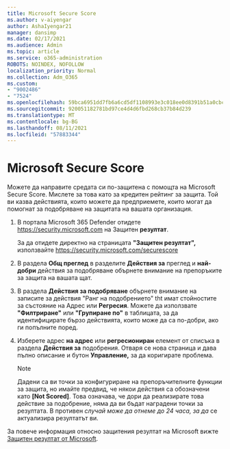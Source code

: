 ```yaml
---
title: Microsoft Secure Score
ms.author: v-aiyengar
author: AshaIyengar21
manager: dansimp
ms.date: 02/17/2021
ms.audience: Admin
ms.topic: article
ms.service: o365-administration
ROBOTS: NOINDEX, NOFOLLOW
localization_priority: Normal
ms.collection: Adm_O365
ms.custom:
- "9002486"
- "7524"
ms.openlocfilehash: 59bca6951dd7fb6a6cd5df1108993e3c018ee0d8391b51a0cbcaf3a61fc45a55
ms.sourcegitcommit: 920051182781bd97ce4d4d6fbd268cb37b84d239
ms.translationtype: MT
ms.contentlocale: bg-BG
ms.lasthandoff: 08/11/2021
ms.locfileid: "57883344"
---
```

# <a name="microsoft-secure-score"></a>Microsoft Secure Score

Можете да направите средата си по-защитена с помощта на Microsoft Secure Score. Мислете за това като за кредитен рейтинг за защита. Той ви казва действията, които можете да предприемете, които могат да помогнат за подобряване на защитата на вашата организация.

1. В портала Microsoft 365 Defender отидете <https://security.microsoft.com> на Защитен **резултат**.

   За да отидете директно на страницата **"Защитен резултат",** използвайте <https://security.microsoft.com/securescore>

2. В раздела **Общ преглед** в разделите **Действия за** преглед и **най-добри** действия за подобряване обърнете внимание на препоръките за защита на вашата щат.

3. В раздела **Действия за подобряване**  обърнете внимание на записите  за  действия "Ранг на подобрението" tht имат стойностите за състояние на Адрес или **Регресия**.  Можете да използвате **"Филтриране"** или **"Групиране по"** в таблицата, за да идентифицирате бързо действията, които може да са по-добри, ако ги попълните поред.

4. Изберете адрес **на адрес** или **регресиониран** елемент от списъка в раздела **Действия за** подобрения. Отваря се нова страница и дава пълно описание и бутон **Управление,** за да коригирате проблема.

    > [!NOTE]
    > Дадени са ви точки за конфигуриране на препоръчителните функции за защита, но имайте предвид, че някои действия са обозначени като **[Not Scored]**. Това означава, че дори да реализирате това действие за подобрение, няма да ви бъдат наградени точки за резултата. В противен *случай може да отнеме до 24 часа, за да* се актуализира резултатът ви.

За повече информация относно защитения резултат на Microsoft вижте [Защитен резултат от Microsoft](https://docs.microsoft.com/microsoft-365/security/defender/microsoft-secure-score).
